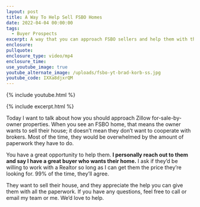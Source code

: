 ```yaml
---
layout: post
title: A Way To Help Sell FSBO Homes
date: 2022-04-04 00:00:00
tags:
  - Buyer Prospects
excerpt: A way that you can approach FSBO sellers and help them with their homes.
enclosure:
pullquote:
enclosure_type: video/mp4
enclosure_time:
use_youtube_image: true
youtube_alternate_image: /uploads/fsbo-yt-brad-korb-ss.jpg
youtube_code: IXXa8djxrQM
---
```

{% include youtube.html %}

{% include excerpt.html %}

Today I want to talk about how you should approach Zillow for-sale-by-owner properties. When you see an FSBO home, that means the owner wants to sell their house; it doesn’t mean they don’t want to cooperate with brokers. Most of the time, they would be overwhelmed by the amount of paperwork they have to do.&nbsp;

You have a great opportunity to help them. **I personally reach out to them and say I have a great buyer who wants their home.** I ask if they’d be willing to work with a Realtor so long as I can get them the price they’re looking for. 99% of the time, they’ll agree.

They want to sell their house, and they appreciate the help you can give them with all the paperwork. If you have any questions, feel free to call or email my team or me. We’d love to help.
